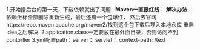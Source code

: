 1.开始撸后台的第一天，下载依赖就出了问题..
**Maven一直报红线：**
**解决办法**：依赖坐标全部删除重新生成，最后还有一个包爆红，
然后去官网https://repo.maven.apache.org/maven2/找到这个包下载后导入本地仓库
重启idea之后解决.
2.application.class一定要放在最外面目录，否则访问不到contorller
3.yml配置path：server： servlet： context-path: /text